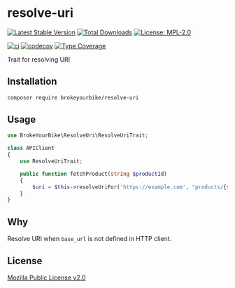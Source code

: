 # resolve-uri

[![Latest Stable Version](https://img.shields.io/github/v/release/brokeyourbike/resolve-uri)](https://github.com/brokeyourbike/resolve-uri/releases)
[![Total Downloads](https://poser.pugx.org/brokeyourbike/resolve-uri/downloads)](https://packagist.org/packages/brokeyourbike/resolve-uri)
[![License: MPL-2.0](https://img.shields.io/badge/license-MPL--2.0-purple.svg)](https://github.com/brokeyourbike/resolve-uri/blob/main/LICENSE)

[![ci](https://github.com/brokeyourbike/resolve-uri/actions/workflows/ci.yml/badge.svg)](https://github.com/brokeyourbike/resolve-uri/actions/workflows/ci.yml)
[![codecov](https://codecov.io/gh/brokeyourbike/resolve-uri/branch/main/graph/badge.svg?token=ImcgnxzGfc)](https://codecov.io/gh/brokeyourbike/resolve-uri)
[![Type Coverage](https://shepherd.dev/github/brokeyourbike/resolve-uri/coverage.svg)](https://shepherd.dev/github/brokeyourbike/resolve-uri)

Trait for resolving URI

## Installation

```bash
composer require brokeyourbike/resolve-uri
```

## Usage

```php
use BrokeYourBike\ResolveUri\ResolveUriTrait;

class APIClient
{
    use ResolveUriTrait;

    public function fetchProduct(string $productId)
    {
        $uri = $this->resolveUriFor('https://example.com', "products/{$productId}");
    }
}
```

## Why

Resolve URI when `base_url` is not defined in HTTP client.

## License
[Mozilla Public License v2.0](https://github.com/brokeyourbike/resolve-uri/blob/main/LICENSE)
